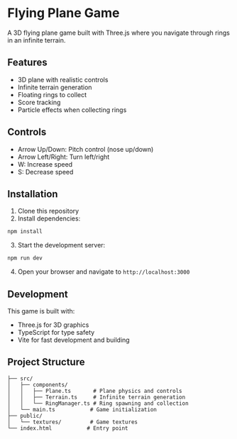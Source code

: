 # Flying Plane Game

A 3D flying plane game built with Three.js where you navigate through rings in an infinite terrain.

## Features

- 3D plane with realistic controls
- Infinite terrain generation
- Floating rings to collect
- Score tracking
- Particle effects when collecting rings

## Controls

- Arrow Up/Down: Pitch control (nose up/down)
- Arrow Left/Right: Turn left/right
- W: Increase speed
- S: Decrease speed

## Installation

1. Clone this repository
2. Install dependencies:
```bash
npm install
```
3. Start the development server:
```bash
npm run dev
```
4. Open your browser and navigate to `http://localhost:3000`

## Development

This game is built with:
- Three.js for 3D graphics
- TypeScript for type safety
- Vite for fast development and building

## Project Structure

```
├── src/
│   ├── components/
│   │   ├── Plane.ts       # Plane physics and controls
│   │   ├── Terrain.ts     # Infinite terrain generation
│   │   └── RingManager.ts # Ring spawning and collection
│   └── main.ts           # Game initialization
├── public/
│   └── textures/         # Game textures
└── index.html           # Entry point
``` 